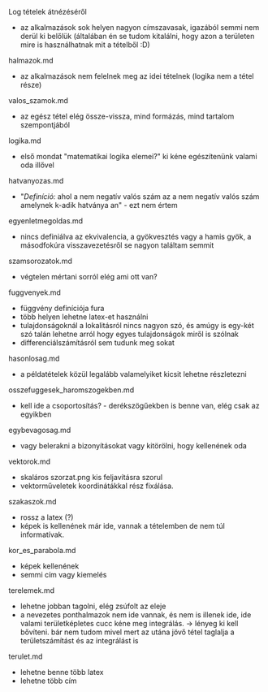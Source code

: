 Log tételek átnézéséről

 - az alkalmazások sok helyen nagyon címszavasak, igazából semmi nem derül ki belőlük (általában én se tudom kitalálni, hogy azon a területen mire is használhatnak mit a tételből :D)

halmazok.md
 - az alkalmazások nem felelnek meg az idei tételnek (logika nem a tétel része)

valos_szamok.md
 - az egész tétel elég össze-vissza, mind formázás, mind tartalom szempontjából

logika.md
 - első mondat "matematikai logika elemei?" ki kéne egészítenünk valami oda illővel

hatvanyozas.md
 - "*Definíció:* ahol a nem negatív valós szám az a nem negatív valós szám amelynek k-adik hatványa an" - ezt nem értem

egyenletmegoldas.md
 - nincs definiálva az ekvivalencia, a gyökvesztés vagy a hamis gyök, a másodfokúra visszavezetésről se nagyon találtam semmit

szamsorozatok.md
 - végtelen mértani sorról elég ami ott van?

fuggvenyek.md
 - függvény definíciója fura
 - több helyen lehetne latex-et használni
 - tulajdonságoknál a lokalitásról nincs nagyon szó, és amúgy is egy-két szó talán lehetne arról hogy egyes tulajdonságok miről is szólnak
 - differenciálszámításról sem tudunk meg sokat

hasonlosag.md
 - a példatételek közül legalább valamelyiket kicsit lehetne részletezni

osszefuggesek_haromszogekben.md
 - kell ide a csoportosítás? - derékszögűekben is benne van, elég csak az egyikben

egybevagosag.md
 - vagy belerakni a bizonyításokat vagy kitörölni, hogy kellenének oda

vektorok.md
 - skaláros szorzat.png kis feljavításra szorul
 - vektorműveletek koordinátákkal rész fixálása.

szakaszok.md
 - rossz a latex (?)
 - képek is kellenének már ide, vannak a tételemben de nem túl informatívak.

kor_es_parabola.md
 - képek kellenének
 - semmi cím vagy kiemelés

terelemek.md
 - lehetne jobban tagolni, elég zsúfolt az eleje
 - a nevezetes ponthalmazok nem ide vannak, és nem is illenek ide, ide valami területképletes cucc kéne meg integrálás.
 -> lényeg ki kell bővíteni. bár nem tudom mivel mert az utána jövő tétel taglalja a területszámítást és az integrálást is

terulet.md
 - lehetne benne több latex
 - lehetne több cím
